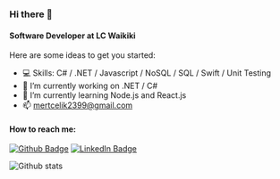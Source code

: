 ### Hi there 👋

<!--
**mert-celik-1/mert-celik-1** is a ✨ _special_ ✨ repository because its `README.md` (this file) appears on your GitHub profile.

-->
#### Software Developer at LC Waikiki

Here are some ideas to get you started:
- 💻 Skills: C# / .NET / Javascript / NoSQL / SQL / Swift / Unit Testing 
- 🔭 I’m currently working on .NET / C#
- 🌱 I’m currently learning Node.js and React.js
- 📫 mertcelik2399@gmail.com

#### How to reach me:
[![Github Badge](https://img.shields.io/badge/-Github-000?style=quare&labelColor=000&logo=Github&logoColor=white&link=link)](https://github.com/mert-celik-1)
[![LinkedIn Badge](https://img.shields.io/badge/-LinkedIn-006192?style=flat-quare&labelColor=006192&logo=LinkedIn&logoColor=white&link=link)](https://www.linkedin.com/in/mert-celikk1/)


![Github stats](https://github-readme-stats.vercel.app/api?username=mert-celik-1&show_icons=true)
